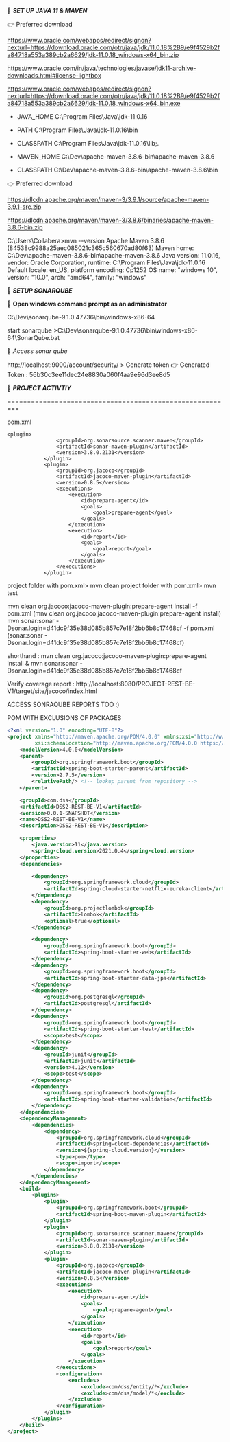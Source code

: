 :beginner: _**SET UP JAVA 11 & MAVEN**_  



:point_right: Preferred download  

https://www.oracle.com/webapps/redirect/signon?nexturl=https://download.oracle.com/otn/java/jdk/11.0.18%2B9/e9f4529b2fa84718a553a389cb2a6629/jdk-11.0.18_windows-x64_bin.zip

https://www.oracle.com/in/java/technologies/javase/jdk11-archive-downloads.html#license-lightbox

https://www.oracle.com/webapps/redirect/signon?nexturl=https://download.oracle.com/otn/java/jdk/11.0.18%2B9/e9f4529b2fa84718a553a389cb2a6629/jdk-11.0.18_windows-x64_bin.exe

- JAVA_HOME C:\Program Files\Java\jdk-11.0.16
- PATH C:\Program Files\Java\jdk-11.0.16\bin
- CLASSPATH C:\Program Files\Java\jdk-11.0.16\lib;.

- MAVEN_HOME C:\Dev\apache-maven-3.8.6-bin\apache-maven-3.8.6
- CLASSPATH C:\Dev\apache-maven-3.8.6-bin\apache-maven-3.8.6\bin

:point_right: Preferred download

https://dlcdn.apache.org/maven/maven-3/3.9.1/source/apache-maven-3.9.1-src.zip


https://dlcdn.apache.org/maven/maven-3/3.8.6/binaries/apache-maven-3.8.6-bin.zip

C:\Users\Collabera>mvn --version
Apache Maven 3.8.6 (84538c9988a25aec085021c365c560670ad80f63)
Maven home: C:\Dev\apache-maven-3.8.6-bin\apache-maven-3.8.6
Java version: 11.0.16, vendor: Oracle Corporation, runtime: C:\Program Files\Java\jdk-11.0.16
Default locale: en_US, platform encoding: Cp1252
OS name: "windows 10", version: "10.0", arch: "amd64", family: "windows"


:beginner: _**SETUP SONARQUBE**_  



:loudspeaker: **Open windows command prompt as an administrator**

C:\Dev\sonarqube-9.1.0.47736\bin\windows-x86-64

start sonarqube >C:\Dev\sonarqube-9.1.0.47736\bin\windows-x86-64\SonarQube.bat

:loudspeaker: *Access sonar qube*  

http://localhost:9000/account/security/ > Generate token
:point_right: Generated Token : 56b30c3ee11dec24e8830a060f4aa9e96d3ee8d5  


:beginner: _**PROJECT ACTIVTIY**_  



=========================================================

pom.xml

```
<plugin>
				<groupId>org.sonarsource.scanner.maven</groupId>
				<artifactId>sonar-maven-plugin</artifactId>
				<version>3.8.0.2131</version>
			</plugin>
			<plugin>
				<groupId>org.jacoco</groupId>
				<artifactId>jacoco-maven-plugin</artifactId>
				<version>0.8.5</version>
				<executions>
					<execution>
						<id>prepare-agent</id>
						<goals>
							<goal>prepare-agent</goal>
						</goals>
					</execution>
					<execution>
						<id>report</id>
						<goals>
							<goal>report</goal>
						</goals>
					</execution>
				</executions>
			</plugin>

```

project folder with pom.xml> mvn clean 
project folder with pom.xml> mvn test 




mvn clean org.jacoco:jacoco-maven-plugin:prepare-agent install -f pom.xml 
(mnv clean org.jacoco:jacoco-maven-plugin:prepare-agent install)
mvn sonar:sonar -Dsonar.login=d41dc9f35e38d085b857c7e18f2bb6b8c17468cf -f pom.xml 
(sonar:sonar -Dsonar.login=d41dc9f35e38d085b857c7e18f2bb6b8c17468cf)

shorthand : mvn clean org.jacoco:jacoco-maven-plugin:prepare-agent install & mvn sonar:sonar -Dsonar.login=d41dc9f35e38d085b857c7e18f2bb6b8c17468cf

Verify coverage report : 
http://localhost:8080/PROJECT-REST-BE-V1/target/site/jacoco/index.html

ACCESS SONRAQUBE REPORTS TOO :)

POM WITH EXCLUSIONS OF PACKAGES

``` xml
<?xml version="1.0" encoding="UTF-8"?>
<project xmlns="http://maven.apache.org/POM/4.0.0" xmlns:xsi="http://www.w3.org/2001/XMLSchema-instance"
		 xsi:schemaLocation="http://maven.apache.org/POM/4.0.0 https://maven.apache.org/xsd/maven-4.0.0.xsd">
	<modelVersion>4.0.0</modelVersion>
	<parent>
		<groupId>org.springframework.boot</groupId>
		<artifactId>spring-boot-starter-parent</artifactId>
		<version>2.7.5</version>
		<relativePath/> <!-- lookup parent from repository -->
	</parent>

	<groupId>com.dss</groupId>
	<artifactId>DSS2-REST-BE-V1</artifactId>
	<version>0.0.1-SNAPSHOT</version>
	<name>DSS2-REST-BE-V1</name>
	<description>DSS2-REST-BE-V1</description>

	<properties>
		<java.version>11</java.version>
		<spring-cloud.version>2021.0.4</spring-cloud.version>
	</properties>
	<dependencies>

		<dependency>
			<groupId>org.springframework.cloud</groupId>
			<artifactId>spring-cloud-starter-netflix-eureka-client</artifactId>
		</dependency>
		<dependency>
			<groupId>org.projectlombok</groupId>
			<artifactId>lombok</artifactId>
			<optional>true</optional>
		</dependency>

		<dependency>
			<groupId>org.springframework.boot</groupId>
			<artifactId>spring-boot-starter-web</artifactId>
		</dependency>
		<dependency>
			<groupId>org.springframework.boot</groupId>
			<artifactId>spring-boot-starter-data-jpa</artifactId>
		</dependency>
		<dependency>
			<groupId>org.postgresql</groupId>
			<artifactId>postgresql</artifactId>
		</dependency>
		<dependency>
			<groupId>org.springframework.boot</groupId>
			<artifactId>spring-boot-starter-test</artifactId>
			<scope>test</scope>
		</dependency>
		<dependency>
			<groupId>junit</groupId>
			<artifactId>junit</artifactId>
			<version>4.12</version>
			<scope>test</scope>
		</dependency>
		<dependency>
			<groupId>org.springframework.boot</groupId>
			<artifactId>spring-boot-starter-validation</artifactId>
		</dependency>
	</dependencies>
	<dependencyManagement>
		<dependencies>
			<dependency>
				<groupId>org.springframework.cloud</groupId>
				<artifactId>spring-cloud-dependencies</artifactId>
				<version>${spring-cloud.version}</version>
				<type>pom</type>
				<scope>import</scope>
			</dependency>
		</dependencies>
	</dependencyManagement>
	<build>
		<plugins>
			<plugin>
				<groupId>org.springframework.boot</groupId>
				<artifactId>spring-boot-maven-plugin</artifactId>
			</plugin>
			<plugin>
				<groupId>org.sonarsource.scanner.maven</groupId>
				<artifactId>sonar-maven-plugin</artifactId>
				<version>3.8.0.2131</version>
			</plugin>
			<plugin>
				<groupId>org.jacoco</groupId>
				<artifactId>jacoco-maven-plugin</artifactId>
				<version>0.8.5</version>
				<executions>
					<execution>
						<id>prepare-agent</id>
						<goals>
							<goal>prepare-agent</goal>
						</goals>
					</execution>
					<execution>
						<id>report</id>
						<goals>
							<goal>report</goal>
						</goals>
					</execution>
				</executions>
				<configuration>
					<excludes>
						<exclude>com/dss/entity/*</exclude>
						<exclude>com/dss/model/*</exclude>
					</excludes>
				</configuration>
			</plugin>
		</plugins>
	</build>
</project>
```